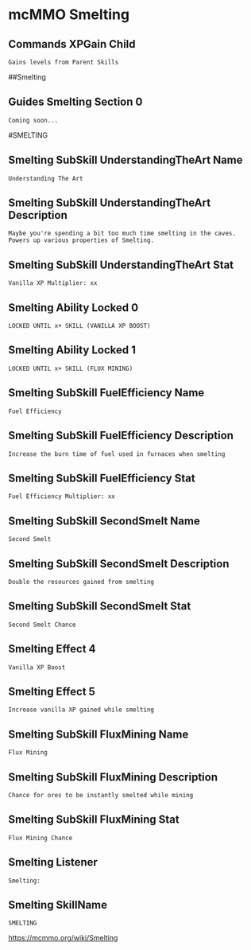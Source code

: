 # mcMMO Smelting

## Commands XPGain Child

```
Gains levels from Parent Skills
```


##Smelting
## Guides Smelting Section 0

```
Coming soon...
```



#SMELTING
## Smelting SubSkill UnderstandingTheArt Name

```
Understanding The Art
```

## Smelting SubSkill UnderstandingTheArt Description

```
Maybe you're spending a bit too much time smelting in the caves.
Powers up various properties of Smelting.
```

## Smelting SubSkill UnderstandingTheArt Stat

```
Vanilla XP Multiplier: xx
```

## Smelting Ability Locked 0

```
LOCKED UNTIL x+ SKILL (VANILLA XP BOOST)
```

## Smelting Ability Locked 1

```
LOCKED UNTIL x+ SKILL (FLUX MINING)
```

## Smelting SubSkill FuelEfficiency Name

```
Fuel Efficiency
```

## Smelting SubSkill FuelEfficiency Description

```
Increase the burn time of fuel used in furnaces when smelting
```

## Smelting SubSkill FuelEfficiency Stat

```
Fuel Efficiency Multiplier: xx
```

## Smelting SubSkill SecondSmelt Name

```
Second Smelt
```

## Smelting SubSkill SecondSmelt Description

```
Double the resources gained from smelting
```

## Smelting SubSkill SecondSmelt Stat

```
Second Smelt Chance
```

## Smelting Effect 4

```
Vanilla XP Boost
```

## Smelting Effect 5

```
Increase vanilla XP gained while smelting
```

## Smelting SubSkill FluxMining Name

```
Flux Mining
```

## Smelting SubSkill FluxMining Description

```
Chance for ores to be instantly smelted while mining
```

## Smelting SubSkill FluxMining Stat

```
Flux Mining Chance
```

## Smelting Listener

```
Smelting:
```

## Smelting SkillName

```
SMELTING
```


https://mcmmo.org/wiki/Smelting